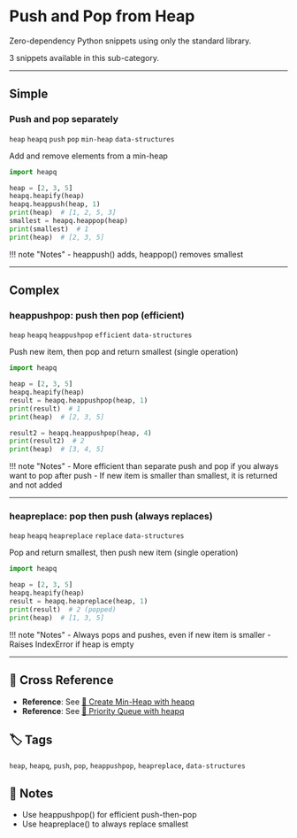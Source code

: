 # Push and Pop from Heap

Zero-dependency Python snippets using only the standard library.

3 snippets available in this sub-category.

---

## Simple

###  Push and pop separately

`heap` `heapq` `push` `pop` `min-heap` `data-structures`

Add and remove elements from a min-heap

```python
import heapq

heap = [2, 3, 5]
heapq.heapify(heap)
heapq.heappush(heap, 1)
print(heap)  # [1, 2, 5, 3]
smallest = heapq.heappop(heap)
print(smallest)  # 1
print(heap)  # [2, 3, 5]
```

!!! note "Notes"
    - heappush() adds, heappop() removes smallest

<hr class="snippet-divider">

## Complex

###  heappushpop: push then pop (efficient)

`heap` `heapq` `heappushpop` `efficient` `data-structures`

Push new item, then pop and return smallest (single operation)

```python
import heapq

heap = [2, 3, 5]
heapq.heapify(heap)
result = heapq.heappushpop(heap, 1)
print(result)  # 1
print(heap)  # [2, 3, 5]

result2 = heapq.heappushpop(heap, 4)
print(result2)  # 2
print(heap)  # [3, 4, 5]
```

!!! note "Notes"
    - More efficient than separate push and pop if you always want to pop after push
    - If new item is smaller than smallest, it is returned and not added

<hr class="snippet-divider">

### heapreplace: pop then push (always replaces)

`heap` `heapq` `heapreplace` `replace` `data-structures`

Pop and return smallest, then push new item (single operation)

```python
import heapq

heap = [2, 3, 5]
heapq.heapify(heap)
result = heapq.heapreplace(heap, 1)
print(result)  # 2 (popped)
print(heap)  # [1, 3, 5]
```

!!! note "Notes"
    - Always pops and pushes, even if new item is smaller
    - Raises IndexError if heap is empty

<hr class="snippet-divider">

## 🔗 Cross Reference

- **Reference**: See [📂 Create Min-Heap with heapq](heap_create.md)
- **Reference**: See [📂 Priority Queue with heapq](../queues_stacks/priority_queue.md)

## 🏷️ Tags

`heap`, `heapq`, `push`, `pop`, `heappushpop`, `heapreplace`, `data-structures`

## 📝 Notes
- Use heappushpop() for efficient push-then-pop
- Use heapreplace() to always replace smallest
